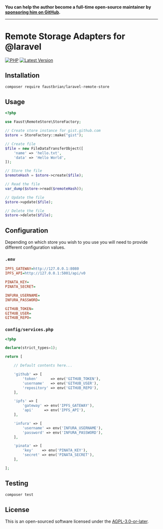 **You can help the author become a full-time open-source maintainer by [sponsoring him on GitHub](https://github.com/sponsors/faustbrian).**

---

# Remote Storage Adapters for @laravel

[![PHP](https://badgen.net/packagist/php/faustbrian/laravel-remote-store)](https://packagist.org/packages/faustbrian/laravel-remote-store)
[![Latest Version](https://badgen.net/packagist/v/faustbrian/laravel-remote-store)](https://packagist.org/packages/faustbrian/laravel-remote-store)

## Installation

```bash
composer require faustbrian/laravel-remote-store
```

## Usage

```php
<?php

use Faust\RemoteStore\StoreFactory;

// Create store instance for gist.github.com
$store = StoreFactory::make("gist");

// Create file
$file = new FileDataTransferObject([
    'name' => 'hello.txt',
    'data' => 'Hello World',
]);

// Store the file
$remoteHash = $store->create($file);

// Read the file
var_dump($store->read($remoteHash));

// Update the file
$store->update($file);

// Delete the file
$store->delete($file);
```

## Configuration

Depending on which store you wish to you use you will need to provide different configuration values.

### `.env`

```ini
IPFS_GATEWAY=http://127.0.0.1:8080
IPFS_API=http://127.0.0.1:5001/api/v0

PINATA_KEY=
PINATA_SECRET=

INFURA_USERNAME=
INFURA_PASSWORD=

GITHUB_TOKEN=
GITHUB_USER=
GITHUB_REPO=
```

### `config/services.php`

```php
<?php

declare(strict_types=1);

return [

    // Default contents here...

    'github' => [
        'token'      => env('GITHUB_TOKEN'),
        'username'   => env('GITHUB_USER'),
        'repository' => env('GITHUB_REPO'),
    ],

    'ipfs' => [
        'gateway' => env('IPFS_GATEWAY'),
        'api'     => env('IPFS_API'),
    ],

    'infura' => [
        'username' => env('INFURA_USERNAME'),
        'password' => env('INFURA_PASSWORD'),
    ],

    'pinata' => [
        'key'    => env('PINATA_KEY'),
        'secret' => env('PINATA_SECRET'),
    ],

];
```

## Testing

```bash
composer test
```

## License

This is an open-sourced software licensed under the [AGPL-3.0-or-later](LICENSE).
